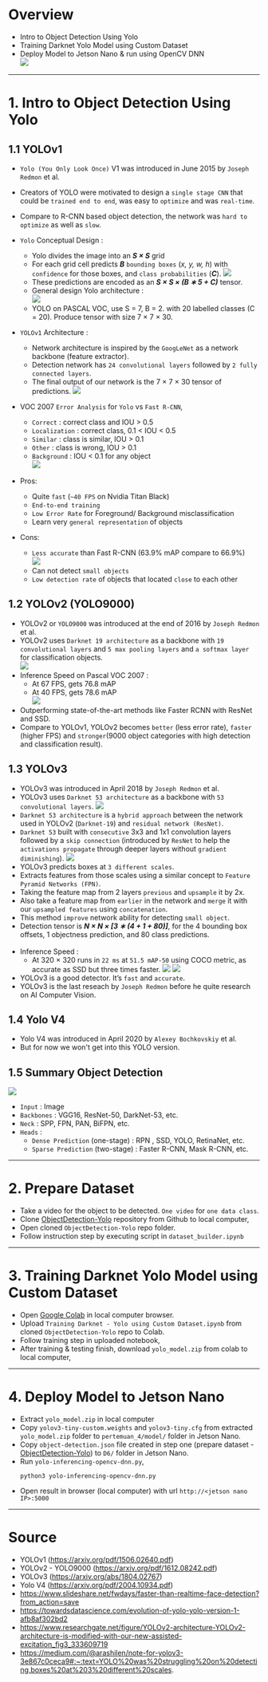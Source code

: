 # Overview
- Intro to Object Detection Using Yolo
- Training Darknet Yolo Model using Custom Dataset
- Deploy Model to Jetson Nano & run using OpenCV DNN<br>
![](resources/object-detection-prev.gif)
___
# 1. Intro to Object Detection Using Yolo
## 1.1 YOLOv1
- `Yolo (You Only Look Once)` V1 was introduced in June 2015 by `Joseph Redmon` et al.
- Creators of YOLO were motivated to design a `single stage CNN` that could be `trained end to end`, was easy to `optimize` and was `real-time`.
- Compare to R-CNN based object detection, the network was `hard to optimize` as well as `slow`. 
- `Yolo` Conceptual Design :
    - Yolo divides the image into an ***S × S*** grid
    - For each grid cell predicts ***B***  `bounding boxes` (*x, y, w, h*) with `confidence` for those boxes, and `class probabilities` (***C***). 
    ![](resources/yolo-pipeline.png)
    - These predictions are encoded as an
    ***S × S × (B ∗ 5 + C)*** tensor. 
    - General design Yolo architecture :<br>
    ![](resources/yolo-archi-general.png)
    - YOLO on PASCAL VOC, use S = 7, B = 2. with 20 labelled classes (C = 20). Produce tensor with size 7 × 7 × 30.
    
- `YOLOv1` Architecture :<br>
    - Network architecture is inspired by the `GoogLeNet` as a network backbone (feature extractor). 
    - Detection network has `24 convolutional layers` followed by `2 fully connected layers`.
    - The final output of our network is the 7 × 7 × 30 tensor of predictions.
    ![](resources/yolo-architecture.png)
- VOC 2007 `Error Analysis` for `Yolo` vs `Fast R-CNN`,
    - `Correct` : correct class and IOU > 0.5
    - `Localization` : correct class, 0.1 < IOU < 0.5
    - `Similar` : class is similar, IOU > 0.1
    - `Other` : class is wrong, IOU > 0.1
    - `Background` : IOU < 0.1 for any object <br>
    ![](resources/error.png)
- Pros: 
    - Quite `fast` (`~40 FPS` on Nvidia Titan Black)
    - `End-to-end training`
    - `Low Error Rate` for Foreground/ Background misclassification
    - Learn very `general representation` of objects
- Cons: 
    - `Less accurate` than Fast R-CNN (63.9% mAP compare to 66.9%) <br>
    ![](resources/map.png)
    - Can not detect `small objects` 
    - `Low detection rate` of objects that located `close` to each other
## 1.2 YOLOv2 (YOLO9000)
- YOLOv2 or `YOLO9000` was introduced at the end of 2016 by `Joseph Redmon` et al.
- YOLOv2 uses `Darknet 19 architecture` as a backbone with `19 convolutional layers` and `5 max pooling layers` and `a softmax layer` for classification objects. <br>
![](resources/darknet19.png)
- Inference Speed on Pascal VOC 2007 :
    - At 67 FPS, gets 76.8 mAP 
    - At 40 FPS, gets 78.6 mAP<br>
    ![](resources/yolov2-map2.png)
- Outperforming state-of-the-art methods like Faster RCNN with ResNet and SSD. 
- Compare to YOLOv1, YOLOv2 becomes `better` (less error rate), `faster` (higher FPS) and `stronger`(9000 object categories with high detection and classification result).
## 1.3 YOLOv3 
- YOLOv3 was introduced in April 2018 by `Joseph Redmon` et al.
- YOLOv3 uses `Darknet 53 architecture` as a backbone with `53 convolutional layers`.
![](resources/darknet53.png)
- `Darknet 53 architecture` is a `hybrid approach` between the network used in YOLOv2 (`Darknet-19`) and `residual network (ResNet)`.
- `Darknet 53` built with `consecutive` 3x3 and 1x1 convolution layers followed by a `skip connection` (introduced by `ResNet` to help the `activations propagate` through deeper layers without `gradient diminishing`).
![](resources/yolo-v3-gen-architecture.png)
- YOLOv3 predicts boxes at `3 different scales`. 
- Extracts features from those scales using a similar concept to `Feature Pyramid Networks (FPN)`.
- Taking the feature map from 2 layers `previous` and `upsample` it by 2x. 
- Also take a feature map from `earlier`
in the network and `merge` it with our `upsampled features` using `concatenation`. 
- This method `improve` network ability for detecting `small object`. 
- Detection tensor is ***N × N × [3 ∗ (4 + 1 + 80)]***, for the 4 bounding box offsets, 1 objectness prediction, and 80 class predictions. <br><br>
- Inference Speed :
    - At 320 × 320 runs in `22 ms` at `51.5 mAP-50` using COCO metric, as accurate as SSD but three times faster.
    ![](resources/inference-time-yolo-v3.png)
    ![](resources/yolo-v3-map.png)
- YOLOv3 is a good detector. It’s `fast` and `accurate`. 
- YOLOv3 is the last reseach by `Joseph Redmon` before he quite research on AI Computer Vision.
## 1.4 Yolo V4
- Yolo V4 was introduced in April 2020 by `Alexey Bochkovskiy` et al.
- But for now we won't get into this YOLO version.
## 1.5 Summary Object Detection 
![](resources/obj-001.jpg)
- `Input` : Image
- `Backbones` : VGG16, ResNet-50, DarkNet-53, etc.
- `Neck` : SPP, FPN, PAN, BiFPN, etc.
- `Heads` :
    - `Dense Prediction` (one-stage) : RPN , SSD, YOLO, RetinaNet, etc.
    - `Sparse Prediction` (two-stage) : Faster R-CNN, Mask R-CNN, etc.
___
# 2. Prepare Dataset
- Take a video for the object to be detected. `One video` for `one data class`.
- Clone [ObjectDetection-Yolo](#) repository from Github to local computer,
- Open cloned `ObjectDetection-Yolo` repo folder.
- Follow instruction step by executing script in `dataset_builder.ipynb`

___
# 3. Training Darknet Yolo Model using Custom Dataset
- Open [Google Colab](https://colab.research.google.com/notebooks/intro.ipynb#recent=true) in local computer browser.
- Upload `Training Darknet - Yolo using Custom Dataset.ipynb` from cloned `ObjectDetection-Yolo` repo to Colab.
- Follow training step in uploaded notebook, 
- After training & testing finish, download `yolo_model.zip` from colab to local computer,
___
# 4. Deploy Model to Jetson Nano
- Extract `yolo_model.zip` in local computer
- Copy `yolov3-tiny-custom.weights` and `yolov3-tiny.cfg` from extracted `yolo_model.zip` folder to  `pertemuan_4/model/` folder in Jetson Nano.
- Copy `object-detection.json` file created in step one (prepare dataset - [ObjectDetection-Yolo](#)) to `D6/` folder in Jetson Nano.
- Run `yolo-inferencing-opencv-dnn.py`,
    ```
    python3 yolo-inferencing-opencv-dnn.py
    ```
- Open result in browser (local computer) with url `http://<jetson nano IP>:5000`
___
# Source
- YOLOv1 (https://arxiv.org/pdf/1506.02640.pdf)
- YOLOv2 - YOLO9000 (https://arxiv.org/pdf/1612.08242.pdf)
- YOLOv3 (https://arxiv.org/abs/1804.02767)
- Yolo V4 (https://arxiv.org/pdf/2004.10934.pdf)
- https://www.slideshare.net/fwdays/faster-than-realtime-face-detection?from_action=save
- https://towardsdatascience.com/evolution-of-yolo-yolo-version-1-afb8af302bd2
- https://www.researchgate.net/figure/YOLOv2-architecture-YOLOv2-architecture-is-modified-with-our-new-assisted-excitation_fig3_333609719
- https://medium.com/@arashilen/note-for-yolov3-3e867c0ceca9#:~:text=YOLO%20was%20struggling%20on%20detecting,boxes%20at%203%20different%20scales.
